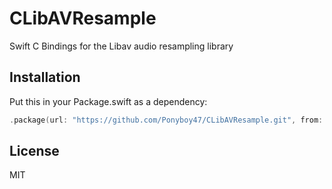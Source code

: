 # CLibAVResample

Swift C Bindings for the Libav audio resampling library

## Installation

Put this in your Package.swift as a dependency:
```swift
.package(url: "https://github.com/Ponyboy47/CLibAVResample.git", from: "0.1.0")
```     
    
## License
MIT
